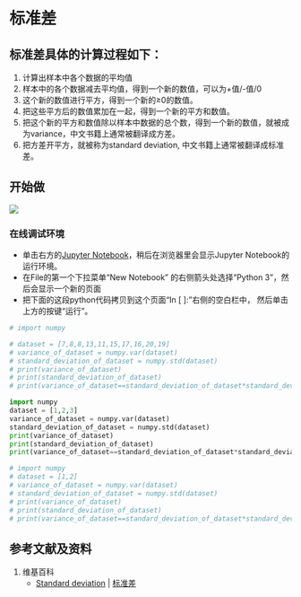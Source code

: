 # 标准差

## 标准差具体的计算过程如下：
1. 计算出样本中各个数据的平均值
2. 样本中的各个数据减去平均值，得到一个新的数值，可以为+值/-值/0
3. 这个新的数值进行平方，得到一个新的≥0的数值。
4. 把这些平方后的数值累加在一起，得到一个新的平方和数值。
5. 把这个新的平方和数值除以样本中数据的总个数，得到一个新的数值，就被成为variance，中文书籍上通常被翻译成方差。 
6. 把方差开平方，就被称为standard deviation, 中文书籍上通常被翻译成标准差。

## 开始做

![](/images/统计/基本概念/标准差/1a.jpg)

### 在线调试环境

- 单击右方的[Jupyter Notebook](https://mybinder.org/v2/gh/ipython/ipython-in-depth/master?filepath=binder/Index.ipynb)，稍后在浏览器里会显示Jupyter Notebook的运行环境。
- 在File的第一个下拉菜单“New Notebook” 的右侧箭头处选择“Python 3”，然后会显示一个新的页面
- 把下面的这段python代码拷贝到这个页面“In [ ]:”右侧的空白栏中， 然后单击上方的按键“运行”。

```python
# import numpy

# dataset = [7,8,8,13,11,15,17,16,20,19]
# variance_of_dataset = numpy.var(dataset)
# standard_deviation_of_dataset = numpy.std(dataset)
# print(variance_of_dataset)
# print(standard_deviation_of_dataset)
# print(variance_of_dataset==standard_deviation_of_dataset*standard_deviation_of_dataset)

import numpy
dataset = [1,2,3]
variance_of_dataset = numpy.var(dataset)
standard_deviation_of_dataset = numpy.std(dataset)
print(variance_of_dataset)
print(standard_deviation_of_dataset)
print(variance_of_dataset==standard_deviation_of_dataset*standard_deviation_of_dataset)

# import numpy
# dataset = [1,2]
# variance_of_dataset = numpy.var(dataset)
# standard_deviation_of_dataset = numpy.std(dataset)
# print(variance_of_dataset)
# print(standard_deviation_of_dataset)
# print(variance_of_dataset==standard_deviation_of_dataset*standard_deviation_of_dataset)
```

## 参考文献及资料

1. 维基百科
	- [Standard deviation](https://en.wikipedia.org/wiki/Standard_deviation) | [标准差](https://zh.wikipedia.org/wiki/标准差) 